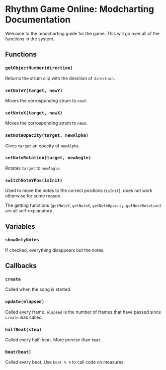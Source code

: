 # Rhythm Game Online: Modcharting Documentation
Welcome to the modcharting guide for the game.
This will go over all of the functions in the system.

## Functions
### `getObjectNumber(direction)`
Returns the strum clip with the direction of `direction`.

### `setNoteY(target, newY)`
Moves the corrosponding strum to `newY`.

### `setNoteX(target, newX)`
Moves the corrosponding strum to `newX`.

### `setNoteOpacity(target, newAlpha)`
Gives `target` an opacity of `newAlpha`.

### `setNoteRotation(target, newAngle)`
Rotates `target` to `newAngle`.

### `switchNoteYPos(isInit)`
Used to move the notes to the correct positions (`isInit`), does not work otherwise for some reason.

The getting functions (`getNoteY`, `getNoteX`, `getNoteOpacity`, `getNoteRotation`) are all self-explanatory.

## Variables
### `showOnlyNotes`
If checked, everything disappears but the notes.


## Callbacks
### `create`
Called when the song is started.

### `update(elapsed)`
Called every frame.
`elapsed` is the number of frames that have passed since `create` was called.

### `halfBeat(step)`
Called every half-beat.
More precise than `beat`.

### `beat(beat)`
Called every beat.
Use `beat % 4` to call code on measures.
